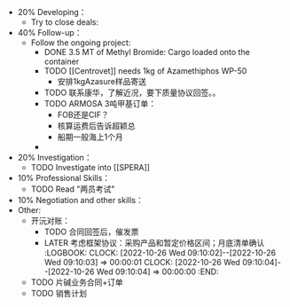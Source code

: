 - 20% Developing：
	- Try to close deals:
- 40% Follow-up：
	- Follow the ongoing project:
		- DONE 3.5 MT of Methyl Bromide: Cargo loaded onto the container
		- TODO [[Centrovet]] needs 1kg of Azamethiphos WP-50
			- 安排1kgAzasure样品寄送
		- TODO 联系康华，了解近况，要下质量协议回签。。
		- TODO ARMOSA 3吨甲基订单：
			- FOB还是CIF？
			- 核算运费后告诉超颖总
			- 船期一般海上1个月
		-
- 20% Investigation：
	- TODO Investigate into [[SPERA]]
- 10% Professional Skills：
	- TODO Read "两员考试"
- 10% Negotiation and other skills：
- Other:
	- 开沅对账：
		- TODO 合同回签后，催发票
		- LATER 考虑框架协议：采购产品和暂定价格区间；月底清单确认
		  :LOGBOOK:
		  CLOCK: [2022-10-26 Wed 09:10:02]--[2022-10-26 Wed 09:10:03] =>  00:00:01
		  CLOCK: [2022-10-26 Wed 09:10:04]--[2022-10-26 Wed 09:10:04] =>  00:00:00
		  :END:
	- TODO 片碱业务合同+订单
	- TODO 销售计划